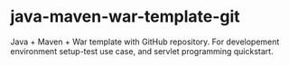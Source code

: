 java-maven-war-template-git
===========================

Java + Maven + War template with GitHub repository. For developement environment setup-test use case, and servlet programming quickstart.